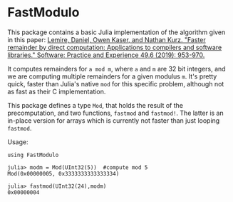 # FastModulo

This package contains a basic Julia implementation of the algorithm given in this paper:
[Lemire, Daniel, Owen Kaser, and Nathan Kurz. "Faster remainder by direct computation: Applications to compilers and software libraries." Software: Practice and Experience 49.6 (2019): 953-970.](https://arxiv.org/abs/1902.01961)

It computes remainders for `a mod m`, where `a` and `m` are 32 bit integers, and we are computing multiple remainders for a given modulus `m`. It's pretty quick, faster than Julia's native `mod` for this specific problem, although not as fast as their C implementation.

This package defines a type `Mod`, that holds the result of the precomputation, and two functions, `fastmod` and `fastmod!`. The latter is an in-place version for arrays which is currently not faster than just looping `fastmod`.

Usage:
```
using FastModulo

julia> modm = Mod(UInt32(5))  #compute mod 5
Mod(0x00000005, 0x3333333333333334)

julia> fastmod(UInt32(24),modm)
0x00000004

```
